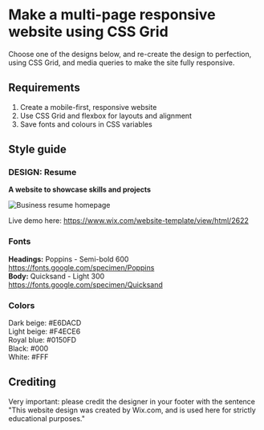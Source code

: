 # Make a multi-page responsive website using CSS Grid

Choose one of the designs below, and re-create the design to perfection, using CSS Grid, and media queries to make the site fully responsive.
## Requirements

1) Create a mobile-first, responsive website
2) Use CSS Grid and flexbox for layouts and alignment
3) Save fonts and colours in CSS variables

## Style guide

### **DESIGN: Resume**
**A website to showcase skills and projects**

![Business resume homepage](./designs/Business%20portfolio.png)

Live demo here: https://www.wix.com/website-template/view/html/2622  

### Fonts
**Headings:** Poppins - Semi-bold 600  
https://fonts.google.com/specimen/Poppins  
**Body:** Quicksand - Light 300  
https://fonts.google.com/specimen/Quicksand  

### Colors
Dark beige: #E6DACD  
Light beige: #F4ECE6  
Royal blue: #0150FD  
Black: #000  
White: #FFF  

## **Crediting**

Very important: please credit the designer in your footer with the sentence 
"This website design was created by Wix.com, and is used here for strictly educational purposes."

